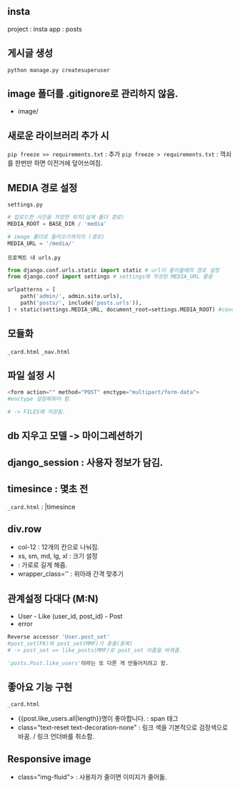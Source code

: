 ## insta
project : insta
app : posts

## 게시글 생성
`python manage.py createsuperuser`

## image 폴더를 .gitignore로 관리하지 않음.
- image/ 

## 새로운 라이브러리 추가 시  
`pip freeze >> requirements.txt` : 추가 
`pip freeze > requirements.txt` : 꺽쇠를 한번만 하면 이전거에 덮어쓰여짐.

## MEDIA 경로 설정
`settings.py`
```python
# 업로드한 사진을 저장한 위치(실제 폴더 경로)
MEDIA_ROOT = BASE_DIR / 'media'

# image 폴더로 들어오기까지의 (경로)
MEDIA_URL = '/media/'
```

`프로젝트 내 urls.py`
```python
from django.conf.urls.static import static # url이 들어올때의 경로 설정
from django.conf import settings # settings에 작성된 MEDIA_URL 활용

urlpatterns = [
    path('admin/', admin.site.urls),
    path('posts/', include('posts.urls')),
] + static(settings.MEDIA_URL, document_root=settings.MEDIA_ROOT) #concat / 경로 - 저장한 실제 위치
```

## 모듈화 
`_card.html`
`_nav.html`

## 파일 설정 시 
```python 
<form action="" method="POST" enctype="multipart/form-data"> 
#enctype 설정해줘야 함.

# -> FILES에 저장됨.
```

## db 지우고 모델 -> 마이그레션하기


## django_session : 사용자 정보가 담김.

## timesince : 몇초 전 
`_card.html` : |timesince

## div.row
- col-12 : 12개의 칸으로 나눠짐.
- xs, sm, md, lg, xl : 크기 설정
- <div class="row"> : 가로로 길게 해줌.
- wrapper_class='' : 위아래 간격 맞추기

## 관계설정 다대다 (M:N)
- User - Like (user_id, post_id) - Post 
- error 
```python
Reverse accessor 'User.post_set' 
#post_set(FK)와 post_set(MMF)가 충돌(중복)
# -> post_set => like_posts(MMF)로 post_set 이름을 바꿔줌.

'posts.Post.like_users'이라는 또 다른 게 만들어지려고 함.
```

## 좋아요 기능 구현
`_card.html`
- <span>{{post.like_users.all|length}}명이 좋아합니다.</span> : span 태그
- class="text-reset text-decoration-none" : 링크 색을 기본적으로 검정색으로 바꿈. / 링크 언더바를 취소함.

## Responsive image 
- class="img-fluid"> : 사용자가 줄이면 이미지가 줄어듦. 
